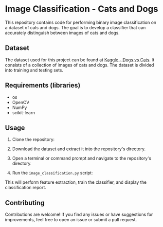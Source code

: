 # Image Classification - Cats and Dogs

This repository contains code for performing binary image classification on a dataset of cats and dogs. The goal is to develop a classifier that can accurately distinguish between images of cats and dogs.

## Dataset

The dataset used for this project can be found at [Kaggle - Dogs vs Cats](https://www.kaggle.com/chetankv/dogs-cats-images). It consists of a collection of images of cats and dogs. The dataset is divided into training and testing sets.

## Requirements (libraries)

- os
- OpenCV
- NumPy
- scikit-learn


## Usage

1. Clone the repository:

2. Download the dataset and extract it into the repository's directory.

3. Open a terminal or command prompt and navigate to the repository's directory.

4. Run the `image_classification.py` script:

This will perform feature extraction, train the classifier, and display the classification report.

## Contributing

Contributions are welcome! If you find any issues or have suggestions for improvements, feel free to open an issue or submit a pull request.






